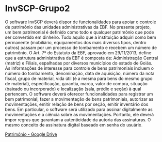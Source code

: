 # InvSCP-Grupo2

O software InvSCP deverá dispor de funcionalidades para apoiar o controle de patrimônio das unidades administrativas da EBF. 
No presente projeto, um bem patrimonial é definido como todo e qualquer patrimônio que pode ser convertido em dinheiro. Tudo  aquilo   que   a   instituição   adquiri   como   bem   permanente (mobiliário,   equipamentos   dos   mais   diversos   tipos,   dentro   outros)   passam   por   um processo   de   tombamento   e   recebem   um   número   de   patrimônio.
O Art. 7º do Estatuto da EBF, aprovado em 29/11/2013, define que a estrutura administrativa da EBF é composta de: Administração Central (matriz) e Filiais, espalhadas por diversos municípios do estado de Goiás.
As informações de interesse para controle de bens patrimoniais incluem o número do tombamento, denominação, data de aquisição, número da nota fiscal, grupo de material, vida útil (é a mesma para bens do mesmo grupo de material), especificação, garantia, marca, valor de compra, situação (baixado ou incorporado) e localização (sala, prédio e seção) à qual pertencem.
O software deverá oferecer funcionalidades para registrar um bem patrimonial, fazer a movimentação de bens patrimoniais, autorizar as movimentações, emitir relação de bens por seção, emitir inventário dos bens. 
Em particular, o software será utilizado para assinar digitalmente as movimentações e a ciência sobre as movimentações. Portanto, ele deverá impor regras que garantam a autenticidade da autoria das assinaturas. O mesmo conceito de assinatura digital baseado em senha do usuário. 


[Patrimônio - Google Drive](https://drive.google.com/drive/folders/1BfaFBwztstKOElmwWo7N5jqHRGHI24zi)
